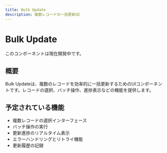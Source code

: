 ```yaml
---
title: Bulk Update
description: 複数レコードの一括更新UI
---
```


# Bulk Update

このコンポーネントは現在開発中です。

## 概要

Bulk Updateは、複数のレコードを効率的に一括更新するためのUIコンポーネントです。レコードの選択、バッチ操作、進捗表示などの機能を提供します。

## 予定されている機能

- 複数レコードの選択インターフェース
- バッチ操作の実行
- 更新進捗のリアルタイム表示
- エラーハンドリングとリトライ機能
- 更新履歴の記録